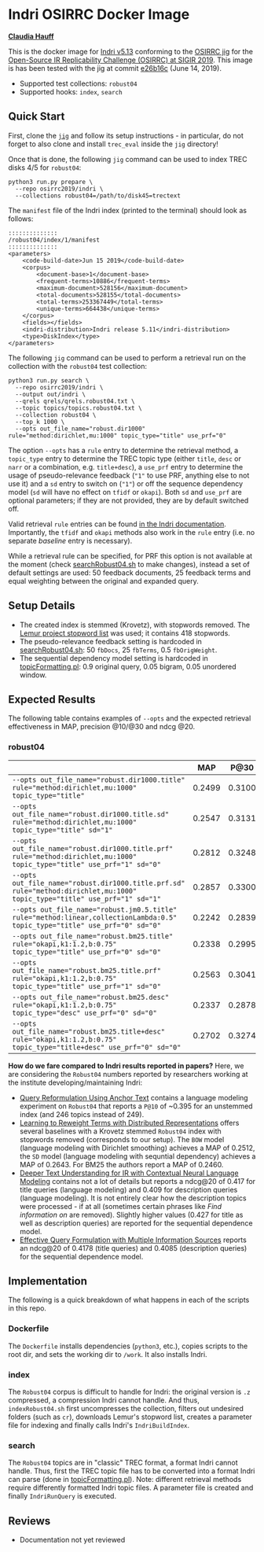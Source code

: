 # Indri OSIRRC Docker Image

[**Claudia Hauff**](https://github.com/chauff)

This is the docker image for [Indri v5.13](https://sourceforge.net/projects/lemur/) conforming to the [OSIRRC jig](https://github.com/osirrc/jig/) for the [Open-Source IR Replicability Challenge (OSIRRC) at SIGIR 2019](https://osirrc.github.io/osirrc2019/).
This image is has been tested with the jig at commit [ e26b16c](https://github.com/osirrc/jig/commit/e26b16c500bd575cbe588f718b80af6d331fe7fb) (June 14, 2019).

+ Supported test collections: `robust04`
+ Supported hooks: `index`, `search`

## Quick Start

First, clone the [`jig`](https://github.com/osirrc/jig) and follow its setup instructions - in particular, do not forget to also clone and install `trec_eval` inside the `jig` directory!

Once that is done, the following `jig` command can be used to index TREC disks 4/5 for `robust04`:

```
python3 run.py prepare \
  --repo osirrc2019/indri \
  --collections robust04=/path/to/disk45=trectext
```

The `manifest` file of the Indri index (printed to the terminal) should look as follows:

```
::::::::::::::
/robust04/index/1/manifest
::::::::::::::
<parameters>
	<code-build-date>Jun 15 2019</code-build-date>
	<corpus>
		<document-base>1</document-base>
		<frequent-terms>10886</frequent-terms>
		<maximum-document>528156</maximum-document>
		<total-documents>528155</total-documents>
		<total-terms>253367449</total-terms>
		<unique-terms>664438</unique-terms>
	</corpus>
	<fields></fields>
	<indri-distribution>Indri release 5.11</indri-distribution>
	<type>DiskIndex</type>
</parameters>
```

The following `jig` command can be used to perform a retrieval run on the collection with the `robust04` test collection:

```
python3 run.py search \
  --repo osirrc2019/indri \
  --output out/indri \
  --qrels qrels/qrels.robust04.txt \
  --topic topics/topics.robust04.txt \
  --collection robust04 \ 
  --top_k 1000 \
  --opts out_file_name="robust.dir1000" rule="method:dirichlet,mu:1000" topic_type="title" use_prf="0"
```
The option `--opts` has a `rule` entry to determine the retrieval method, a `topic_type` entry to determine the TREC topic type (either `title`, `desc` or `narr` or a combination, e.g. `title+desc`), a `use_prf` entry to determine the usage of pseudo-relevance feedback (`"1"` to use PRF, anything else to not use it) and a `sd` entry to switch on (`"1"`) or off the sequence dependency model (`sd` will have no effect on `tfidf` or `okapi`). Both `sd` and `use_prf` are optional parameters; if they are not provided, they are by default switched off.

Valid  retrieval `rule` entries can be found [in the Indri documentation](https://lemurproject.org/doxygen/lemur/html/IndriRunQuery.html). Importantly, the `tfidf` and `okapi` methods also work in the `rule` entry (i.e. no separate *baseline* entry is necessary). 

While a retrieval rule can be specified, for PRF this option is not available at the moment (check [searchRobust04.sh](searchRobust04.sh) to make changes), instead a set of default settings are used: 50 feedback documents, 25 feedback terms and equal weighting between the original and expanded query.

## Setup Details

- The created index is stemmed (Krovetz), with stopwords removed. The [Lemur project stopword list](http://www.lemurproject.org/stopwords/stoplist.dft) was used; it contains 418 stopwords.
- The pseudo-relevance feedback setting is hardcoded in [searchRobust04.sh](searchRobust04.sh): 50 `fbDocs`, 25 `fbTerms`, 0.5 `fbOrigWeight`.
- The sequential dependency model setting is hardcoded in [topicFormatting.pl](topicFormatting.pl): 0.9 original query, 0.05 bigram, 0.05 unordered window.

## Expected Results

The following table contains examples of `--opts` and the expected retrieval effectiveness in MAP, precision @10/@30 and ndcg @20.

### robust04

|       | MAP    | P@30    | P@10 | NDCG@20    |
|----------------------------------------------------------------------------------------------------------------------|--------|--------|--------|--------|
| `--opts out_file_name="robust.dir1000.title" rule="method:dirichlet,mu:1000" topic_type="title"`         | 0.2499 | 0.3100 | 0.4253 | 0.4201 | 
| `--opts out_file_name="robust.dir1000.title.sd" rule="method:dirichlet,mu:1000" topic_type="title" sd="1"`         | 0.2547 | 0.3131 | 0.4329 | 0.4195 |
| `--opts out_file_name="robust.dir1000.title.prf" rule="method:dirichlet,mu:1000" topic_type="title" use_prf="1" sd="0"`         | 0.2812 | 0.3248 | 0.4386 | 0.4276 |
| `--opts out_file_name="robust.dir1000.title.prf.sd" rule="method:dirichlet,mu:1000" topic_type="title" use_prf="1" sd="1"`         | 0.2857 | 0.3300 | 0.4390 | 0.4310 |
| `--opts out_file_name="robust.jm0.5.title" rule="method:linear,collectionLambda:0.5" topic_type="title" use_prf="0" sd="0"` | 0.2242 | 0.2839 | 0.3819 | 0.3689 |
| `--opts out_file_name="robust.bm25.title" rule="okapi,k1:1.2,b:0.75" topic_type="title" use_prf="0" sd="0"`            | 0.2338 | 0.2995 | 0.4181 | 0.4041 |
| `--opts out_file_name="robust.bm25.title.prf" rule="okapi,k1:1.2,b:0.75" topic_type="title" use_prf="1" sd="0"`            | 0.2563 | 0.3041 | 0.4012 | 0.3995 |
| `--opts out_file_name="robust.bm25.desc" rule="okapi,k1:1.2,b:0.75" topic_type="desc" use_prf="0" sd="0"`            | 0.2337 | 0.2878 | 0.4092 | 0.3987 |
| `--opts out_file_name="robust.bm25.title+desc" rule="okapi,k1:1.2,b:0.75" topic_type="title+desc" use_prf="0" sd="0"`            | 0.2702 | 0.3274 | 0.4618 | 0.4517 |

**How do we fare compared to Indri results reported in papers?** Here, we are considering the `Robust04` numbers reported by researchers working at the institute developing/maintaining Indri:
- [Query Reformulation Using Anchor Text](http://www.wsdm-conference.org/2010/proceedings/docs/p41.pdf) contains a language modeling experiment on `Robust04` that reports a `P@10` of ~0.395 for an unstemmed index (and 246 topics instead of 249).
- [Learning to Reweight Terms with Distributed Representations](https://www.cs.cmu.edu/~callan/Papers/sigir15-gzheng.pdf) offers several baselines with a Krovetz stemmed `Robust04` index with stopwords removed (corresponds to our setup). The `BOW` model (language modeling with Dirichlet smoothing) achieves a MAP of 0.2512, the `SD` model (language modeling with sequntial dependency) achieves a MAP of 0.2643. For BM25 the authors report a MAP of 0.2460. 
- [Deeper Text Understanding for IR with Contextual Neural Language Modeling](https://arxiv.org/pdf/1905.09217.pdf) contains not a lot of details but reports a ndcg@20 of 0.417 for title queries (language modeling) and 0.409 for description queries (language modeling). It is not entirely clear how the description topics were processed - if at all (sometimes certain phrases like *Find information on* are removed). Slightly higher values (0.427 for title as well as description queries) are reported for the sequential dependence model.
- [Effective Query Formulation with Multiple Information Sources](http://citeseerx.ist.psu.edu/viewdoc/download?doi=10.1.1.366.7813&rep=rep1&type=pdf) reports an ndcg@20 of 0.4178 (title queries) and 0.4085 (description queries) for the sequential dependence model.



## Implementation

The following is a quick breakdown of what happens in each of the scripts in this repo.

### Dockerfile

The `Dockerfile` installs dependencies (`python3`, etc.), copies scripts to the root dir, and sets the working dir to `/work`. It also installs Indri.

### index

The `Robust04` corpus is difficult to handle for Indri: the original version is `.z` compressed, a compression Indri cannot handle. And thus, `indexRobust04.sh` first uncompresses the collection, filters out undesired folders (such as `cr`), downloads Lemur's stopword list, creates a parameter file for indexing and finally calls Indri's `IndriBuildIndex`.

### search

The `Robust04` topics are in "classic" TREC format, a format Indri cannot handle. Thus, first the TREC topic file has to be converted into a format Indri can parse (done in [topicFormatting.pl](topicFormatting.pl)). Note: different retrieval methods require differently formatted Indri topic files. A parameter file is created and finally `IndriRunQuery` is executed.

## Reviews

+ Documentation not yet reviewed